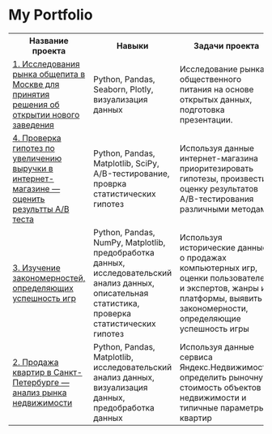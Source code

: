 # My Portfolio

<div>
  <table>
    <tr>
      <th>Название проекта</th>
      <th>Навыки</th>
      <th>Задачи проекта</th>
      <th>Специализация</th>
    </tr>
    <tr>
      <td><a href="https://github.com/Frossst61/portfolio_da/blob/main/1-Viz_analysis_phyton/viz_analys_python(Moscow).ipynb)">1. Исследования рынка общепита в Москве для принятия решения об открытии нового заведения</a></td>
      <td>Python, Pandas, Seaborn, Plotly, визуализация данных</td>
      <td>Исследование рынка общественного питания на основе открытых данных, подготовка презентации.</td>
      <td>Data Analyst, Маркетинг-аналитик, Аналитик (универсал)</td>
    </tr>
    <tr>
      <td><a href="https://github.com/Frossst61/portfolio_da/blob/main/2-A-B test/a-b_test.ipynb"> 4. Проверка гипотез по увеличению выручки в интернет-магазине — оценить результты A/B теста </a></td>
      <td>Python, Pandas, Matplotlib, SciPy, A/B-тестирование, проврка статистических гипотез</td>
      <td>Используя данные интернет-магазина приоритезировать гипотезы, произвести оценку результатов A/B-тестирования различными методами</td>
      <td>Маркетинг-аналитик</td>
    </tr>
    <tr>
      <td><a href="https://github.com/Frossst61/portfolio_da/blob/main/3-Issledovatelskiy analiz/issl_analiz.ipynb"> 3. Изучение закономерностей, определяющих успешность игр</a></td>
      <td>Python, Pandas, NumPy, Matplotlib, предобработка данных, исследовательский анализ данных, описательная статистика, проверка статистических гипотез</td>
      <td>Используя исторические данные о продажах компьютерных игр, оценки пользователей и экспертов, жанры и платформы, выявить закономерности, определяющие успешность игры </td>
      <td>Маркетинг-аналитик, Продуктовый аналитик</td>
    </tr>    
    <tr>
      <td><a href="https://github.com/Frossst61/portfolio_da/blob/main/4-Prodaja_kvartir/prodaja_kvartir.ipynb">2. Продажа квартир в Санкт-Петербурге — анализ рынка недвижимости</a></td>
      <td>Python, Pandas, Matplotlib, исследовательский анализ данных, визуализация данных, предобработка данных</td>
      <td>Используя данные сервиса Яндекс.Недвижимость, определить рыночную стоимость объектов недвижимости и типичные параметры квартир</td>
      <td>Маркетинг-аналитик, Fraud-аналитик, Data Analyst</td>
    </tr>
    
    
    
    
    
</table>
</div>
